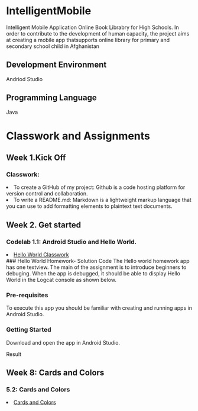 # IntelligentMobile

Intelligent Mobile Application
Online Book Librabry for High Schools. In order to contribute to the development of human capacity, the project aims at creating a mobile app thatsupports online library for primary and secondary school child in Afghanistan

## Development Environment
Andriod Studio

## Programming Language
Java

# Classwork and Assignments
## Week 1.Kick Off
### Classwork:
<li> To create a GitHub of my project: Github is a code hosting platform for version control and collaboration.</li> 
<li> To write a README.md: Markdown is a lightweight markup language that you can use to add formatting elements to plaintext text documents.</li> 

## Week 2. Get started
### Codelab 1.1: Android Studio and Hello World.
 <li> <a href="https://github.com/shpoon19/IntelligentMobile/tree/HelloToast">Hello World Classwork</a></li>
### Hello World Homework- Solution Code
The Hello world homework app has one textview. The main of the assignment is to introduce beginners to debuging. When the app is debugged, it should be able to display Hello World in the Logcat console as shown below.

### Pre-requisites
To execute this app you should be familiar with creating and running apps in Android Studio.

### Getting Started
Download and open the app in Android Studio.

Result

## Week 8: Cards and Colors
### 5.2: Cards and Colors
 <li><a href="https://github.com/shpoon19/IntelligentMobile/tree/CardsandColors">Cards and Colors</a></li>
